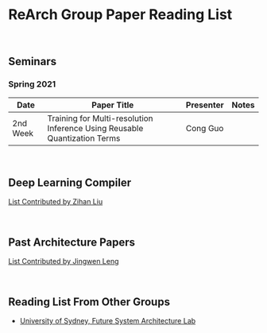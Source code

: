 ReArch Group Paper Reading List
===============================

 

Seminars
--------

### Spring 2021

| **Date** | **Paper Title** | **Presenter** | **Notes** |
|----------|-----------------|---------------|-----------|
| 2nd Week  | Training for Multi-resolution Inference Using Reusable Quantization Terms | Cong Guo      |           |

 

Deep Learning Compiler
----------------------

[List Contributed by Zihan Liu](DeepLearningCompiler/DLPaperList.md)

 

Past Architecture Papers
------------------------
[List Contributed by Jingwen Leng](Architecture/PAST.md)

 

Reading List From Other Groups
------------------------------

-   [University of Sydney, Future System Architecture
    Lab](https://github.com/usyd-fsalab/ReadingList)

